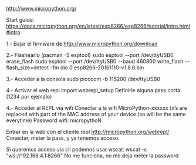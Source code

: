 http://www.micropython.org/

Start guide: https://docs.micropython.org/en/latest/esp8266/esp8266/tutorial/intro.html#intro

1.- Bajar el firmware de http://www.micropython.org/download

2.- Flashearlo (pacman -S esptool)
sudo esptool --port /dev/ttyUSB0 erase_flash
sudo esptool --port /dev/ttyUSB0 --baud 460800 write_flash --flash_size=detect -fm dio 0 esp8266-20161110-v1.8.6.bin

3.- Acceder a la consola
sudo picocom -b 115200 /dev/ttyUSB0

4.- Activar el web repl
import webrepl_setup
Definirle alguna pass corta (1234 por ejemplo)

4.- Acceder al REPL via wifi
Conectar a la wifi MicroPython-xxxxxx (x’s are replaced with part of the MAC address of your device (so will be the same everytime)
Password wifi: micropythoN

Entrar en la web con el cliente repl
http://micropython.org/webrepl/
Conectar, meter la pass, y ya tenemos acceso.

Si queremos acceso via cli podemos usar wscat:
wscat -c "ws://192.168.4.1:8266"
  No me funciona, no me deja meter la password



